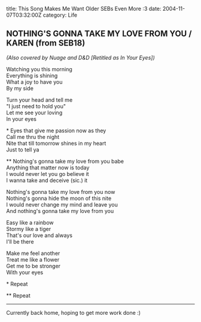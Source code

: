 title: This Song Makes Me Want Older SEBs Even More :3
date: 2004-11-07T03:32:00Z
category: Life

## NOTHING'S GONNA TAKE MY LOVE FROM YOU / KAREN (from SEB18)

*(Also covered by Nuage and D&D [Retitled as In Your Eyes])*

Watching you this morning  
Everything is shining  
What a joy to have you  
By my side

Turn your head and tell me  
"I just need to hold you"  
Let me see your loving  
In your eyes

\* Eyes that give me passion now as they  
Call me thru the night  
Nite that till tomorrow shines in my heart  
Just to tell ya

\*\* Nothing's gonna take my love from you babe  
Anything that matter now is today  
I would never let you go believe it  
I wanna take and deceive (sic.) it

Nothing's gonna take my love from you now  
Nothing's gonna hide the moon of this nite  
I would never change my mind and leave you  
And nothing's gonna take my love from you

Easy like a rainbow  
Stormy like a tiger  
That's our love and always  
I'll be there

Make me feel another  
Treat me like a flower  
Get me to be stronger  
With your eyes

\* Repeat

\*\* Repeat

---

Currently back home, hoping to get more work done :)
